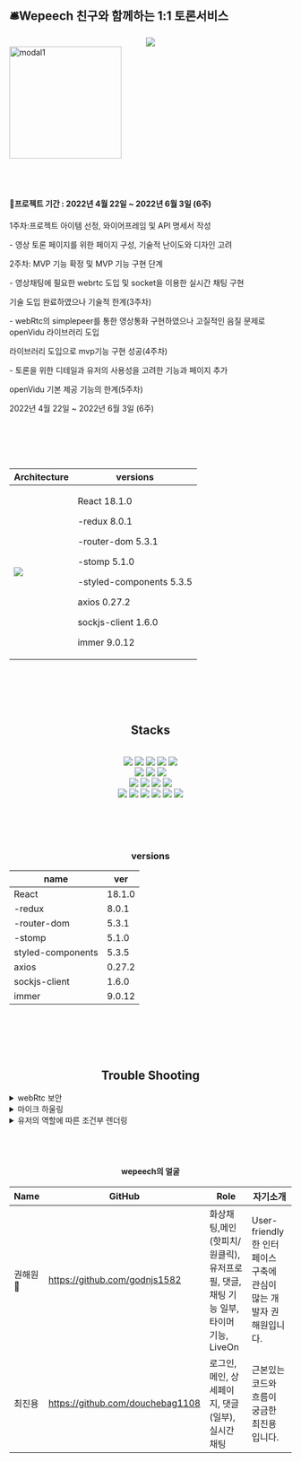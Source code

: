 <h2 align="left"> 🛎️Wepeech 친구와 함께하는 1:1 토론서비스</h2>
<div align=center> <img src = "https://user-images.githubusercontent.com/93530462/172346130-4733321a-f8bd-4891-97be-7152be79a21b.png"/> </div>

<a href="https://wepeech.com/">
  <img width="200" alt="modal1" src="https://user-images.githubusercontent.com/57132148/172310521-cca6bb2a-a351-44c3-bc38-bc0156d4111c.png" align="center"/>
</a>



<br>
<br>
<br>
<br>
<div align="left">
<h4 align="left">📅프로젝트 기간 : 2022년 4월 22일 ~ 2022년 6월 3일 (6주)</h3>
<p align="left">1주차:프로젝트 아이템 선정, 와이어프레임 및 API 명세서 작성  </p>
<p align="left">- 영상 토론 페이지를 위한 페이지 구성, 기술적 난이도와 디자인 고려</p>
<p align="left">2주차: MVP 기능 확정 및 MVP 기능 구현 단계</p>
<p align="left">- 영상채팅에 필요한 webrtc 도입 및 socket을 이용한 실시간 채팅 구현</p>
<p align="left">기술 도입 완료하였으나 기술적 한계(3주차)</p>
<p align="left">- webRtc의 simplepeer를 통한 영상통화 구현하였으나 고질적인 음질 문제로<br>
                    openVidu 라이브러리 도입</p>
<p align="left">라이브러리 도입으로 mvp기능 구현 성공(4주차)</p>
<p align="left">- 토론을 위한 디테일과 유저의 사용성을 고려한 기능과 페이지 추가</p>
<p align="left">openVidu 기본 제공 기능의 한계(5주차)</p>
<p align="left"></p>
<p align="left">2022년 4월 22일 ~ 2022년 6월 3일 (6주)</p>
</div>
  
<br>
<br>
<br>
<br>
  
 |Architecture|versions|
 |---|---  |
 |<img src="https://user-images.githubusercontent.com/93530462/172407245-b3ea5ac3-88db-4684-b20b-5461a511e5b4.png"/>| <div> <p>React 18.1.0</p><p>-redux 8.0.1</p><p> -router-dom 5.3.1</p><p>-stomp 5.1.0</p><p>-styled-components 5.3.5</p><p>axios 0.27.2</p><p>sockjs-client 1.6.0</p><p>immer 9.0.12</p></div>|
  
<br>
<br>
<br>
<br>
  
<h2 width="60" align="center">Stacks</h2>
  <br>
<div width="100" align="center">

<img src="https://img.shields.io/badge/React-61DAFB?style=for-the-badge&logo=React&logoColor=black">
<img src="https://img.shields.io/badge/Redux-764ABC?style=for-the-badge&logo=Redux&logoColor=white"> 
<img src="https://img.shields.io/badge/html-E34F26?style=for-the-badge&logo=html5&logoColor=white">
<img src="https://img.shields.io/badge/css-1572B6?style=for-the-badge&logo=css3&logoColor=white">
<img src="https://img.shields.io/badge/javascript-F7DF1E?style=for-the-badge&logo=javascript&logoColor=black">
<br>
<img src="https://img.shields.io/badge/SockJs-02B78F?style=for-the-badge&logo=SockJs&logoColor=white">
<img src="https://img.shields.io/badge/Stomp-4A86CF?style=for-the-badge&logo=Stomp&logoColor=white">
<img src="https://img.shields.io/badge/WebRtc-E2001A?style=for-the-badge&logo=WebRtc&logoColor=white">
<br>
<img src="https://img.shields.io/badge/Styled Components-F893D1?style=for-the-badge&logo=styledComponents&logoColor=white">
<img src="https://img.shields.io/badge/github-181717?style=for-the-badge&logo=github&logoColor=white">
<img src="https://img.shields.io/badge/Axios-764ABC?style=for-the-badge&logo=Axios&logoColor=white">
<img src="https://img.shields.io/badge/Firebase-FFCA28?style=for-the-badge&logo=Firebase&logoColor=white">
<br>
<img src="https://img.shields.io/badge/Bootstrap-7952B3?style=for-the-badge&logo=Bootstrap&logoColor=white">
<img src="https://img.shields.io/badge/Immer-00E7C3?style=for-the-badge&logo=Immer&logoColor=white">
<img src="https://img.shields.io/badge/Npm-CB3837?style=for-the-badge&logo=Npm&logoColor=white">
<img src="https://img.shields.io/badge/Yarn-2C8EBB?style=for-the-badge&logo=Yarn&logoColor=white">
<img src="https://img.shields.io/badge/Figma-F24E1E?style=for-the-badge&logo=Figma&logoColor=white">
<img src="https://img.shields.io/badge/Notion-000000?style=for-the-badge&logo=Notion&logoColor=white">

</div>

<br>
<br>
<br>
  <br>
  
<div align="center">
<h3>versions</h3>
  
  |name|ver|
|------|---|
| React |18.1.0|
|-redux |8.0.1|
|-router-dom |5.3.1|
|-stomp |5.1.0|
| styled-components |5.3.5|
| axios |0.27.2|
| sockjs-client |1.6.0|
| immer |9.0.12|
  
</div>
  
  <br>
  <br>
  <br>
  <br>
  
 <h2 align="center">Trouble Shooting</h2>
  <details>
    <summary>webRtc 보안</summary>
      <div markdown="1">
        <br>
       webRtc의 simplepeer 라이브러리에서 카메라와 마이크에 접근 할 수 있는 getUsermedia() 코드를 입력후 테스트 해보았으나, 사용자의 데이터스트림에 접근하지 못하는 현상을 발 견. webRtc가 실시간 데이터 송수신 기술이다 보니 로컬환경에서는 보안상의 문제로 연결을 할 수 없는 것이 문제 였고, https로 배포된 환경이 필요. 처음에는 S3버킷으로 배포를 시도 하였으나 별도의 인증서 발급과 등록이 없으면 배포에 시간이 걸리는 점을 알게 되어, 별도의 서버 필요없이 https로 바로 배포되는 Firebase를 채택하여 매끄럽게 진행이 가능해 졌습니다
      </div>
   </details>
  <details>
    <summary>마이크 하울링</summary>
      <div markdown="1">
        <br>
       ecoCancellation으로 제어를 시도했으나 원활한 소통 불가. <br> 더 나은 음질을 위해 이미 검증된 오픈소스나 라이브러리로 기능 개발을 추진하는 과정에서 쿠렌토가 가장 기본적인 미디어 서버만 제공하고 turn 서버와 같은 공인 ip주소를 돌려주는 역할을 하기 위해서는 추가로 연결하는 작업이 필요하여 러닝커브가 높다고 판단. 결과적으로 쿠렌토와 turn서버를 함께 제공하는 openvidu 오픈소스를 채택하여 빠르게 핵심 기능 개발.
    </div>
   </details>
  <details>
    <summary>유저의 역할에 따른 조건부 렌더링</summary>
      <div markdown="1">
        <br>
        openVidu가 기본적으로 제공하는 기능은, 토론자와 패널의 역할에 따라 다른 권한을 부여하는 기획을 구현기에는 부족. subscriber와 publisher을 분리하여 미디어 송출 여부를 결정하고 모두가 채팅에 참여할 수 있게 openVidu의 기본틀을 커스터마이징하는 과정이 필요. 하지만 sub/pub을 분리하는 것은 같은 서버에의 webRtc 통신에서는 불가능. 따라서 영상은 기존의 openVidu 서버를 사용하고, 채팅을 비롯한 부가적인 기능은 webSocket과 Stomp를 이용해 Spring 서버에 직접 연결하여 개별적인 컨트롤 성공.
      </div>
   </details>
  
  <br>
  <br>
  <br>
  
 <h4 align="center">wepeech의 얼굴</h4>
  
|   Name  | GitHub | Role | 자기소개 |
| ----- | --- | --- | --- |
| 권해원🔰 | https://github.com/godnjs1582 | 화상채팅,메인(핫피치/원클릭),유저프로필, 댓글, 채팅 기능 일부, 타이머 기능, LiveOn | User-friendly한 인터페이스 구축에 관심이 많는 개발자 권해원입니다. |
| 최진용 | https://github.com/douchebag1108 | 로그인, 메인, 상세페이지, 댓글(일부), 실시간 채팅 | 근본있는 코드와 흐름이 궁금한 최진용 입니다. |
  
  <br>
  <br>
  <br>
  
  
